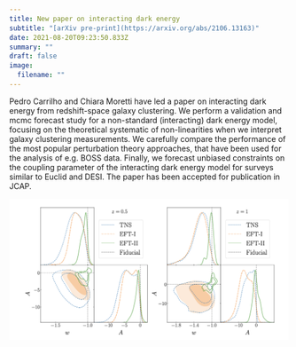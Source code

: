 ```yaml
---
title: New paper on interacting dark energy
subtitle: "[arXiv pre-print](https://arxiv.org/abs/2106.13163)"
date: 2021-08-20T09:23:50.833Z
summary: ""
draft: false
image:
  filename: ""
---
```

Pedro Carrilho and Chiara Moretti have led a paper on interacting dark energy from redshift-space galaxy clustering. We perform a validation and mcmc forecast study for a non-standard (interacting) dark energy model[](https://t.co/ns7dnqPbZD?amp=1), focusing on the theoretical systematic of non-linearities when we interpret galaxy clustering measurements. We carefully compare the performance of the most popular perturbation theory approaches, that have been used for the analysis of e.g. BOSS data. Finally, we forecast unbiased constraints on the coupling parameter of the interacting dark energy model for surveys similar to Euclid and DESI. The paper has been accepted for publication in JCAP.

![](ide.png)